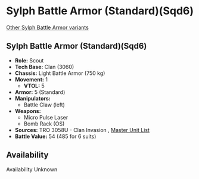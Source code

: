 # Sylph Battle Armor (Standard)(Sqd6) 

[Other Sylph Battle Armor variants](../sylph_battle_armor.md) 

## Sylph Battle Armor (Standard)(Sqd6) 

- **Role:** Scout 
- **Tech Base:** Clan (3060) 
- **Chassis:** Light Battle Armor (750 kg) 
- **Movement:** 1 
  - **VTOL:** 5 
- **Armor:** 5 (Standard) 
- **Manipulators:** 
  - Battle Claw (left) 
- **Weapons:** 
  - Micro Pulse Laser 
  - Bomb Rack (OS) 
- **Sources:** TRO 3058U - Clan Invasion , [Master Unit List](http://masterunitlist.info/Unit/Details/8951) 
- **Battle Value:** 54 (485 for 6 suits) 

## Availability 

Availability Unknown 

